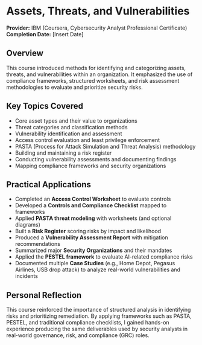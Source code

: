 # Assets, Threats, and Vulnerabilities

**Provider:** IBM (Coursera, Cybersecurity Analyst Professional Certificate)  
**Completion Date:** [Insert Date]  

## Overview
This course introduced methods for identifying and categorizing assets, threats, and vulnerabilities within an organization. It emphasized the use of compliance frameworks, structured worksheets, and risk assessment methodologies to evaluate and prioritize security risks.  

## Key Topics Covered
- Core asset types and their value to organizations  
- Threat categories and classification methods  
- Vulnerability identification and assessment  
- Access control evaluation and least privilege enforcement  
- PASTA (Process for Attack Simulation and Threat Analysis) methodology  
- Building and maintaining a risk register  
- Conducting vulnerability assessments and documenting findings  
- Mapping compliance frameworks and security organizations  

## Practical Applications
- Completed an **Access Control Worksheet** to evaluate controls  
- Developed a **Controls and Compliance Checklist** mapped to frameworks  
- Applied **PASTA threat modeling** with worksheets (and optional diagrams)  
- Built a **Risk Register** scoring risks by impact and likelihood  
- Produced a **Vulnerability Assessment Report** with mitigation recommendations  
- Summarized major **Security Organizations** and their mandates  
- Applied the **PESTEL framework** to evaluate AI-related compliance risks  
- Documented multiple **Case Studies** (e.g., Home Depot, Pegasus Airlines, USB drop attack) to analyze real-world vulnerabilities and incidents  

## Personal Reflection
This course reinforced the importance of structured analysis in identifying risks and prioritizing remediation. By applying frameworks such as PASTA, PESTEL, and traditional compliance checklists, I gained hands-on experience producing the same deliverables used by security analysts in real-world governance, risk, and compliance (GRC) roles.
